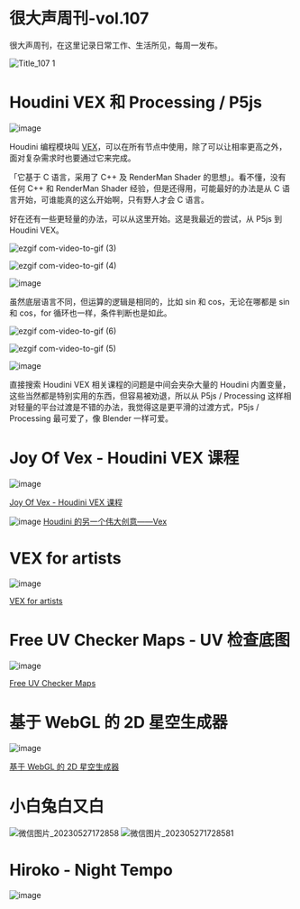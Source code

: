 # 很大声周刊-vol.107
很大声周刊，在这里记录日常工作、生活所见，每周一发布。

![Title_107 1](https://github.com/hendasheng/HenDaShengWeekly/assets/20842136/2f0d5b35-efd2-439f-8277-9461ae5fd46c)


# Houdini VEX 和 Processing / P5js
![image](https://github.com/hendasheng/HenDaShengWeekly/assets/20842136/1fe6deaf-9d4f-4ebf-8160-8357031e6de6)

Houdini 编程模块叫 [VEX](https://www.sidefx.com/docs/houdini/vex/index.html)，可以在所有节点中使用，除了可以让相率更高之外，面对复杂需求时也要通过它来完成。

「它基于 C 语言，采用了 C++ 及 RenderMan Shader 的思想」。看不懂，没有任何 C++ 和 RenderMan Shader 经验，但是还得用，可能最好的办法是从 C 语言开始，可谁能真的这么开始啊，只有野人才会 C 语言。

好在还有一些更轻量的办法，可以从这里开始。这是我最近的尝试，从 P5js 到 Houdini VEX。

![ezgif com-video-to-gif (3)](https://github.com/hendasheng/HenDaShengWeekly/assets/20842136/6218234b-6d6a-4402-893a-7fee897cd0c3)

![ezgif com-video-to-gif (4)](https://github.com/hendasheng/HenDaShengWeekly/assets/20842136/4ee1293a-ff8f-4b7c-b50e-ed33e82130c2)

![image](https://github.com/hendasheng/HenDaShengWeekly/assets/20842136/b1716a5c-b7b0-4d24-ab88-8d0fe5684d9c)

虽然底层语言不同，但运算的逻辑是相同的，比如 sin 和 cos，无论在哪都是 sin 和 cos，for 循环也一样，条件判断也是如此。

![ezgif com-video-to-gif (6)](https://github.com/hendasheng/HenDaShengWeekly/assets/20842136/c9b0b32a-d474-4cf0-a75b-2b2e476fc276)

![ezgif com-video-to-gif (5)](https://github.com/hendasheng/HenDaShengWeekly/assets/20842136/4ec13db6-642c-484d-b120-00231e753542)

![image](https://github.com/hendasheng/HenDaShengWeekly/assets/20842136/284a1a17-f70c-4bfc-b22e-09dc230ee204)

直接搜索 Houdini VEX 相关课程的问题是中间会夹杂大量的 Houdini 内置变量，这些当然都是特别实用的东西，但容易被劝退，所以从 P5js / Processing 这样相对轻量的平台过渡是不错的办法，我觉得这是更平滑的过渡方式，P5js / Processing 最可爱了，像 Blender 一样可爱。

# Joy Of Vex - Houdini VEX 课程
![image](https://github.com/hendasheng/HenDaShengWeekly/assets/20842136/24c418a5-3689-4b7e-a5e1-72a66739136d)

[Joy Of Vex - Houdini VEX 课程](https://www.tokeru.com/cgwiki/JoyOfVex)

![image](https://github.com/hendasheng/HenDaShengWeekly/assets/20842136/685fec88-f26d-4f74-9272-c2eb469d7e0f)
[Houdini 的另一个伟大创意——Vex](https://www.tokeru.com/cgwiki/MayaToHoudini#:~:text=%E6%93%8D%E4%BD%9C%E8%AF%A5%E6%95%B0%E6%8D%AE%E3%80%82-,Houdini%20%E7%9A%84%E5%8F%A6%E4%B8%80%E4%B8%AA%E4%BC%9F%E5%A4%A7%E5%88%9B%E6%84%8F%E2%80%94%E2%80%94Vex,-%E5%A6%82%E6%9E%9C%20Houdini%20%E7%9A%84)

# VEX for artists
![image](https://github.com/hendasheng/HenDaShengWeekly/assets/20842136/f8958797-5eca-4344-b3d4-80fe03a137f6)

[VEX for artists](https://github.com/kiryha/Houdini/wiki/vex-for-artists)

# Free UV Checker Maps - UV 检查底图
![image](https://github.com/hendasheng/HenDaShengWeekly/assets/20842136/ebfadd79-f149-4151-b8b3-9aa13e64d6fb)

[Free UV Checker Maps](https://80.lv/articles/free-uv-checker-maps/)

# 基于 WebGL 的 2D 星空生成器
![image](https://github.com/hendasheng/HenDaShengWeekly/assets/20842136/c541f2b4-ff4e-4ca5-90c1-76e274dae8ef)

[基于 WebGL 的 2D 星空生成器](https://wwwtyro.github.io/space-2d/)

# 小白兔白又白
![微信图片_20230527172858](https://github.com/hendasheng/HenDaShengWeekly/assets/20842136/176a3736-23f0-42e1-ae34-d9587be68f82)
![微信图片_202305271728581](https://github.com/hendasheng/HenDaShengWeekly/assets/20842136/33299d69-329f-471e-97bf-20e6ab9e6eb1)

# Hiroko - Night Tempo
![image](https://github.com/hendasheng/HenDaShengWeekly/assets/20842136/af0a312a-55cd-474c-83bd-7133b1435d20)
